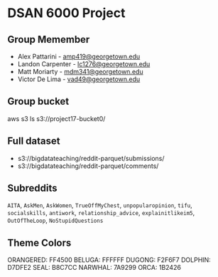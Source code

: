 # DSAN 6000 Project

## Group Memember

* Alex Pattarini - amp419@georgetown.edu
* Landon Carpenter - lc1276@georgetown.edu
* Matt Moriarty - mdm341@georgetown.edu
* Victor De Lima - vad49@georgetown.edu


## Group bucket

aws s3 ls s3://project17-bucket0/

## Full dataset

* s3://bigdatateaching/reddit-parquet/submissions/
* s3://bigdatateaching/reddit-parquet/comments/

## Subreddits

`AITA`, `AskMen`, `AskWomen`, `TrueOffMyChest`, `unpopularopinion`, `tifu`, `socialskills`, `antiwork`, `relationship_advice`, `explainitlikeim5`, `OutOfTheLoop`, `NoStupidQuestions`

## Theme Colors

ORANGERED: FF4500
BELUGA: FFFFFF
DUGONG: F2F6F7
DOLPHIN: D7DFE2
SEAL: B8C7CC
NARWHAL: 7A9299
ORCA: 1B2426
